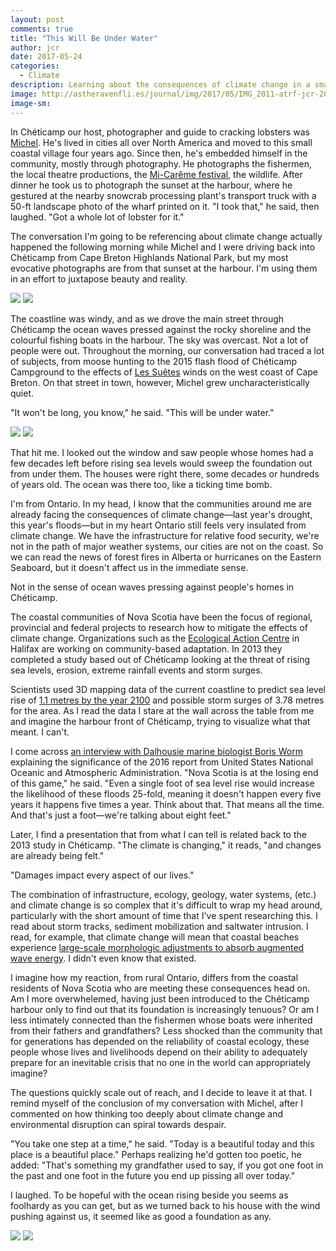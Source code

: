 ```yaml
---
layout: post
comments: true
title: "This Will Be Under Water"
author: jcr
date: 2017-05-24
categories:
  - Climate
description: Learning about the consequences of climate change in a small coastal community.
image: http://astheravenfli.es/journal/img/2017/05/IMG_2011-atrf-jcr-2000-web.jpg
image-sm:
---
```


In Chéticamp our host, photographer and guide to cracking lobsters was <a href="https://www.facebook.com/msoucy/" target="blank">Michel</a>. He's lived in cities all over North America and moved to this small coastal village four years ago. Since then, he's embedded himself in the community, mostly through photography. He photographs the fishermen, the local theatre productions, the <a href="https://fr.wikipedia.org/wiki/Mi-Carême" target="blank">Mi-Carême festival</a>, the wildlife. After dinner he took us to photograph the sunset at the harbour, where he gestured at the nearby snowcrab processing plant's transport truck with a 50-ft landscape photo of the wharf printed on it. "I took that," he said, then laughed. "Got a whole lot of lobster for it."

The conversation I'm going to be referencing about climate change actually happened the following morning while Michel and I were driving back into Chéticamp from Cape Breton Highlands National Park, but my most evocative photographs are from that sunset at the harbour. I'm using them in an effort to juxtapose beauty and reality.

<img src="http://astheravenfli.es/journal/img/2017/05/IMG_2140-atrf-jcr-2000-web.jpg">

<img src="http://astheravenfli.es/journal/img/2017/05/IMG_2143-atrf-jcr-2000-web.jpg">

The coastline was windy, and as we drove the main street through Chéticamp the ocean waves pressed against the rocky shoreline and the colourful fishing boats in the harbour. The sky was overcast. Not a lot of people were out. Throughout the morning, our conversation had traced a lot of subjects, from moose hunting to the 2015 flash flood of Chéticamp Campground to the effects of <a href="https://en.wikipedia.org/wiki/Suetes" target="blank">Les Suêtes</a> winds on the west coast of Cape Breton. On that street in town, however, Michel grew uncharacteristically quiet.

"It won't be long, you know," he said. "This will be under water."

<img src="http://astheravenfli.es/journal/img/2017/05/IMG_2065-atrf-jcr-2000-web.jpg">

<img src="http://astheravenfli.es/journal/img/2017/05/IMG_2069-atrf-jcr-2000-web.jpg">

That hit me. I looked out the window and saw people whose homes had a few decades left before rising sea levels would sweep the foundation out from under them. The houses were right there, some decades or hundreds of years old. The ocean was there too, like a ticking time bomb.

I'm from Ontario. In my head, I know that the communities around me are already facing the consequences of climate change—last year's drought, this year's floods—but in my heart Ontario still feels very insulated from climate change. We have the infrastructure for relative food security, we're not in the path of major weather systems, our cities are not on the coast. So we can read the news of forest fires in Alberta or hurricanes on the Eastern Seaboard, but it doesn't affect us in the immediate sense.

Not in the sense of ocean waves pressing against people's homes in Chéticamp.

The coastal communities of Nova Scotia have been the focus of regional, provincial and federal projects to research how to mitigate the effects of climate change. Organizations such as the <a href="https://ecologyaction.ca/content/climate-change-adaption-cheticamp" target="blank">Ecological Action Centre</a> in Halifax are working on community-based adaptation. In 2013 they completed a study based out of Chéticamp looking at the threat of rising sea levels, erosion, extreme rainfall events and storm surges.

Scientists used 3D mapping data of the current coastline to predict sea level rise of <a href="http://www.capebretonpost.com/news/local/2013/1/9/cheticamps-climate-change-challenges-3153623.html" target="blank">1.1 metres by the year 2100</a> and possible storm surges of 3.78 metres for the area. As I read the data I stare at the wall across the table from me and imagine the harbour front of Chéticamp, trying to visualize what that meant. I can't.

I come across <a href="http://www.cbc.ca/news/canada/nova-scotia/climate-change-sea-level-rise-environment-government-report-1.3961217" target="blank">an interview with Dalhousie marine biologist Boris Worm</a> explaining the significance of the 2016 report from United States National Oceanic and Atmospheric Administration. "Nova Scotia is at the losing end of this game," he said. "Even a single foot of sea level rise would increase the likelihood of these floods 25-fold, meaning it doesn't happen every five years it happens five times a year. Think about that. That means all the time. And that's just a foot—we're talking about eight feet."

Later, I find a presentation that from what I can tell is related back to the 2013 study in Chéticamp. "The climate is changing," it reads, "and changes are already being felt."

"Damages impact every aspect of our lives."

The combination of infrastructure, ecology, geology, water systems, (etc.) and climate change is so complex that it's difficult to wrap my head around, particularly with the short amount of time that I've spent researching this. I read about storm tracks, sediment mobilization and saltwater intrusion. I read, for example, that climate change will mean that coastal beaches experience <a href="https://www.novascotia.ca/coast/documents/report/Coastal-Tech-Report-Chapter7.pdf" target="blank">large-scale morphologic adjustments to absorb augmented wave energy</a>. I didn't even know that existed. 

I imagine how my reaction, from rural Ontario, differs from the coastal residents of Nova Scotia who are meeting these consequences head on. Am I more overwhelemed, having just been introduced to the Chéticamp harbour only to find out that its foundation is increasingly tenuous? Or am I less intimately connected than the fishermen whose boats were inherited from their fathers and grandfathers? Less shocked than the community that for generations has depended on the reliability of coastal ecology, these people whose lives and livelihoods depend on their ability to adequately prepare for an inevitable crisis that no one in the world can appropriately imagine?

The questions quickly scale out of reach, and I decide to leave it at that. I remind myself of the conclusion of my conversation with Michel, after I commented on how thinking too deeply about climate change and environmental disruption can spiral towards despair.

"You take one step at a time," he said. "Today is a beautiful today and this place is a beautiful place." Perhaps realizing he'd gotten too poetic, he added: "That's something my grandfather used to say, if you got one foot in the past and one foot in the future you end up pissing all over today." 

I laughed. To be hopeful with the ocean rising beside you seems as foolhardy as you can get, but as we turned back to his house with the wind pushing against us, it seemed like as good a foundation as any.

<img src="http://astheravenfli.es/journal/img/2017/05/IMG_2098-atrf-jcr-2000-web.jpg">

<img src="http://astheravenfli.es/journal/img/2017/05/IMG_2107-pano-atrf-jcr-2000-web.jpg">